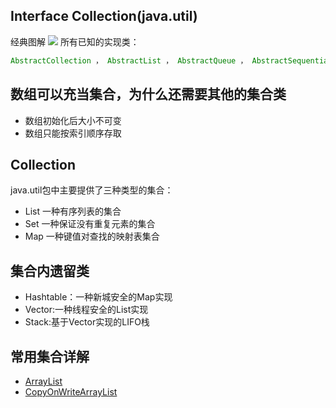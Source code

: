 ## Interface Collection(java.util)
经典图解
![](https://llhyoudao.oss-cn-shenzhen.aliyuncs.com/%E6%9C%89%E9%81%93%E4%BA%91/20210125001.jpg)
所有已知的实现类：
```java
AbstractCollection ， AbstractList ， AbstractQueue ， AbstractSequentialList ， AbstractSet ， ArrayBlockingQueue ， ArrayDeque ， ArrayList ， AttributeList ， BeanContextServicesSupport ， BeanContextSupport ， ConcurrentHashMap.KeySetView ， ConcurrentLinkedDeque ， ConcurrentLinkedQueue ， ConcurrentSkipListSet ， CopyOnWriteArrayList ， CopyOnWriteArraySet ， DelayQueue ， EnumSet ， HashSet ， JobStateReasons ， LinkedBlockingDeque ， LinkedBlockingQueue ， LinkedHashSet ， LinkedList ， LinkedTransferQueue ， PriorityBlockingQueue ， PriorityQueue ， RoleList ， RoleUnresolvedList ， Stack ， SynchronousQueue ， TreeSet ， Vector 
```

## 数组可以充当集合，为什么还需要其他的集合类
- 数组初始化后大小不可变
- 数组只能按索引顺序存取

## Collection
java.util包中主要提供了三种类型的集合：
- List 一种有序列表的集合
- Set 一种保证没有重复元素的集合
- Map 一种键值对查找的映射表集合

## 集合内遗留类
- Hashtable：一种新城安全的Map实现
- Vector:一种线程安全的List实现
- Stack:基于Vector实现的LIFO栈

## 常用集合详解
- [ArrayList](ArrayList详解.md)
- [CopyOnWriteArrayList](CopyOnWriteArrayList详解.md)